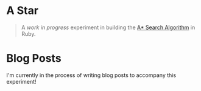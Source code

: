 # A Star

> A *work in progress* experiment in building the [A* Search
> Algorithm](http://en.wikipedia.org/wiki/A*_search_algorithm) in Ruby.

# Blog Posts

I'm currently in the process of writing blog posts to accompany this experiment!
